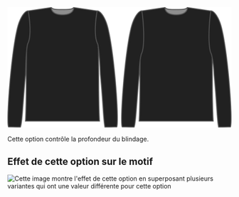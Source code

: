 ![Le facteur de profondeur de l'armure sur Brian](./armholedepthfactor.svg)

Cette option contrôle la profondeur du blindage.

## Effet de cette option sur le motif

![Cette image montre l'effet de cette option en superposant plusieurs variantes qui ont une valeur différente pour cette option](wahid\_armholedepthfactor\_sample.svg "Effet de cette option sur le motif")
